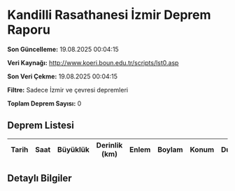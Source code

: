 # Kandilli Rasathanesi İzmir Deprem Raporu

**Son Güncelleme:** 19.08.2025 00:04:15

**Veri Kaynağı:** http://www.koeri.boun.edu.tr/scripts/lst0.asp

**Son Veri Çekme:** 19.08.2025 00:04:15

**Filtre:** Sadece İzmir ve çevresi depremleri

**Toplam Deprem Sayısı:** 0

## Deprem Listesi

| Tarih | Saat | Büyüklük | Derinlik (km) | Enlem | Boylam | Konum | Durum |
|-------|------|----------|---------------|-------|--------|-------|-------|

## Detaylı Bilgiler

